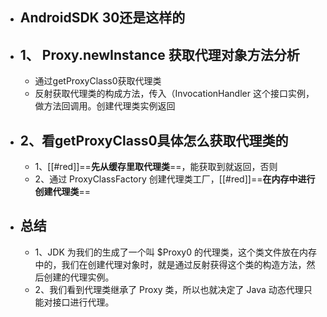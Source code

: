 - ## AndroidSDK 30还是这样的
- ## 1、 Proxy.newInstance 获取代理对象方法分析
	- 通过getProxyClass0获取代理类
	- 反射获取代理类的构成方法，传入（InvocationHandler 这个接口实例，做方法回调用。创建代理类实例返回
- ## 2、看getProxyClass0具体怎么获取代理类的
	- 1、[[#red]]==**先从缓存里取代理类**==，能获取到就返回，否则
	- 2、通过 ProxyClassFactory 创建代理类工厂，[[#red]]==**在内存中进行创建代理类**==
- ## 总结
	- 1、JDK 为我们的生成了一个叫 $Proxy0 的代理类，这个类文件放在内存中的，我们在创建代理对象时，就是通过反射获得这个类的构造方法，然后创建的代理实例。
	- 2、我们看到代理类继承了 Proxy 类，所以也就决定了 Java 动态代理只能对接口进行代理。